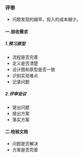 ### 评审
* 问题发现的越早，投入的成本越少。

#### 一.验收需求
##### 1.预习原型
* 流程是否完善
* 定义是否清楚
* 设计图和原型是否一致
* 识别实现难点
* 记录问题


##### 2.评审会议
* 提出问题
* 提出方案
* 落实方案

#### 二.检验文档
* 问题是否解决
* 方案是否完善